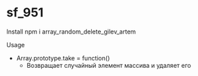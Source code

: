# sf_951

Install
    npm i array_random_delete_gilev_artem


Usage

 - Array.prototype.take = function()
     - Возвращает случайный элемент массива и удаляет его